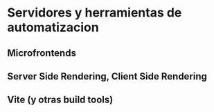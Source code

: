 # Servidores y herramientas de automatizacion

## Microfrontends

## Server Side Rendering, Client Side Rendering

## Vite (y otras build tools)
